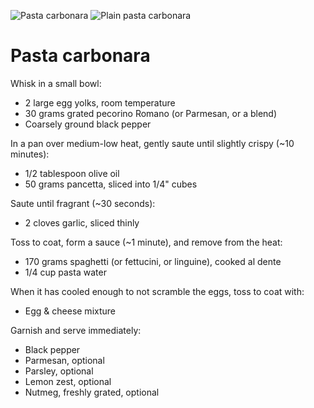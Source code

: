 ![Pasta carbonara](https://i.imgur.com/K1G6Gao.jpg)
![Plain pasta carbonara](https://i.imgur.com/j4WpFM0.jpg)

Pasta carbonara
===============

Whisk in a small bowl:

- 2 large egg yolks, room temperature
- 30 grams grated pecorino Romano (or Parmesan, or a blend)
- Coarsely ground black pepper

In a pan over medium-low heat, gently saute until slightly crispy (~10 minutes):

- 1/2 tablespoon olive oil
- 50 grams pancetta, sliced into 1/4" cubes

Saute until fragrant (~30 seconds):

- 2 cloves garlic, sliced thinly

Toss to coat, form a sauce (~1 minute), and remove from the heat:

- 170 grams spaghetti (or fettucini, or linguine), cooked al dente
- 1/4 cup pasta water

When it has cooled enough to not scramble the eggs, toss to coat with:

- Egg & cheese mixture

Garnish and serve immediately:

- Black pepper
- Parmesan, optional
- Parsley, optional
- Lemon zest, optional
- Nutmeg, freshly grated, optional
